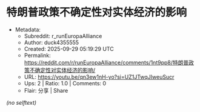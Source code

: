 # 特朗普政策不确定性对实体经济的影响

- Metadata:
  - Subreddit: r_runEuropaAlliance
  - Author: duck4355555
  - Created: 2025-09-29 05:19:29 UTC
  - Permalink: https://reddit.com/r/runEuropaAlliance/comments/1nt9pp8/特朗普政策不确定性对实体经济的影响/
  - URL: https://youtu.be/qn3ew1nH-yo?si=UZ1JTwqJIweuSucr
  - Ups: 2 | Ratio: 1.0 | Comments: 0
  - Flair: 分享 | Share

_(no selftext)_
